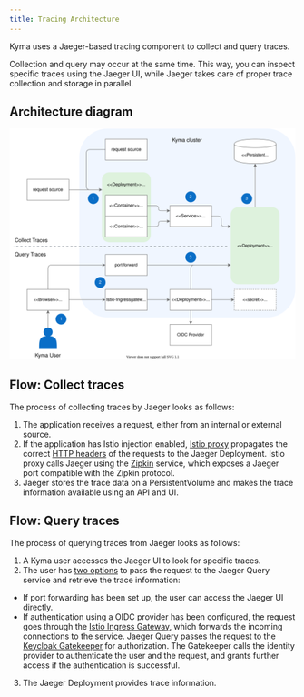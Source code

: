 ```yaml
---
title: Tracing Architecture
---
```


Kyma uses a Jaeger-based tracing component to collect and query traces.

Collection and query may occur at the same time. This way, you can inspect specific traces using the Jaeger UI, while Jaeger takes care of proper trace collection and storage in parallel.

## Architecture diagram

![Tracing architecture](./assets/obsv-tracing-architecture.svg)

## Flow: Collect traces

The process of collecting traces by Jaeger looks as follows:

1. The application receives a request, either from an internal or external source.
2. If the application has Istio injection enabled, [Istio proxy](https://github.com/istio/proxy) propagates the correct [HTTP headers](docs/05-technical-reference/other-tracing-envoy-http-headers.md) of the requests to the Jaeger Deployment. Istio proxy calls Jaeger using the [Zipkin](https://zipkin.io/) service, which exposes a Jaeger port compatible with the Zipkin protocol.  
3. Jaeger stores the trace data on a PersistentVolume and makes the trace information available using an API and UI.

## Flow: Query traces

The process of querying traces from Jaeger looks as follows:

1. A Kyma user accesses the Jaeger UI to look for specific traces.
2. The user has [two options](../../../04-operation-guides/operations/obsv-02-access-expose-kiali-grafana.md) to pass the request to the Jaeger Query service and retrieve the trace information: 
  - If port forwarding has been set up, the user can access the Jaeger UI directly.
  - If authentication using a OIDC provider has been configured, the request goes through the [Istio Ingress Gateway](TO_DO), which forwards the incoming connections to the service. Jaeger Query passes the request to the [Keycloak Gatekeeper](https://github.com/keycloak/keycloak-gatekeeper) for authorization. The Gatekeeper calls the identity provider to authenticate the user and the request, and grants further access if the authentication is successful.
3. The Jaeger Deployment provides trace information.
